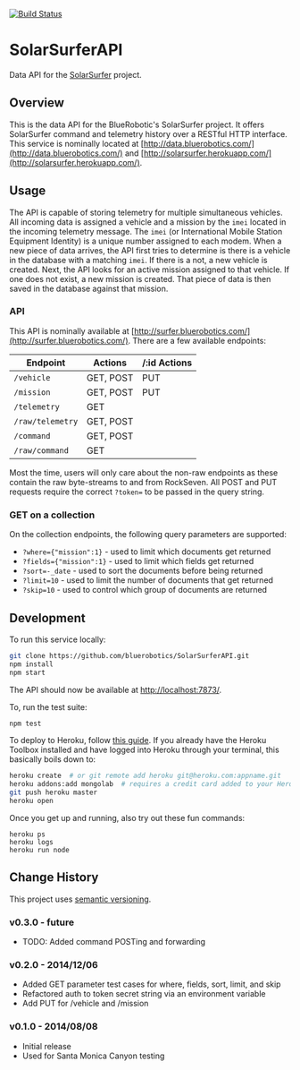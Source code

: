 [![Build Status](https://travis-ci.org/bluerobotics/SolarSurferAPI.svg?branch=master)](https://travis-ci.org/bluerobotics/SolarSurferAPI)

# SolarSurferAPI

Data API for the [SolarSurfer](http://bluerobotics.com/) project.

## Overview

This is the data API for the BlueRobotic's SolarSurfer project. It offers SolarSurfer command and telemetry history over a RESTful HTTP interface. This service is nominally located at [http://data.bluerobotics.com/](http://data.bluerobotics.com/) and [http://solarsurfer.herokuapp.com/](http://solarsurfer.herokuapp.com/).

## Usage

The API is capable of storing telemetry for multiple simultaneous vehicles. All incoming data is assigned a vehicle and a mission by the `imei` located in the incoming telemetry message. The `imei` (or International Mobile Station Equipment Identity) is a unique number assigned to each modem. When a new piece of data arrives, the API first tries to determine is there is a vehicle in the database with a matching `imei`. If there is a not, a new vehicle is created. Next, the API looks for an active mission assigned to that vehicle. If one does not exist, a new mission is created. That piece of data is then saved in the database against that mission.

### API

This API is nominally available at [http://surfer.bluerobotics.com/](http://surfer.bluerobotics.com/). There are a few available endpoints:

Endpoint | Actions | /:id Actions
--- | --- | ---
`/vehicle` | GET, POST | PUT
`/mission` | GET, POST | PUT
`/telemetry`| GET |
`/raw/telemetry` | GET, POST |
`/command` | GET, POST |
`/raw/command` | GET |

Most the time, users will only care about the non-raw endpoints as these contain the raw byte-streams to and from RockSeven. All POST and PUT requests require the correct `?token=` to be passed in the query string.

### GET on a collection

On the collection endpoints, the following query parameters are supported:

* `?where={"mission":1}` - used to limit which documents get returned
* `?fields={"mission":1}` - used to limit which fields get returned
* `?sort=-_date` - used to sort the documents before being returned
* `?limit=10` - used to limit the number of documents that get returned
* `?skip=10` - used to control which group of documents are returned

## Development

To run this service locally:

```bash
git clone https://github.com/bluerobotics/SolarSurferAPI.git
npm install
npm start
```

The API should now be available at [http://localhost:7873/](http://localhost:7873/).

To, run the test suite:

```bash
npm test
```

To deploy to Heroku, follow [this guide](https://devcenter.heroku.com/articles/getting-started-with-nodejs). If you already have the Heroku Toolbox installed and have logged into Heroku through your terminal, this basically boils down to:

```bash
heroku create  # or git remote add heroku git@heroku.com:appname.git 
heroku addons:add mongolab  # requires a credit card added to your Heroku account
git push heroku master
heroku open
```

Once you get up and running, also try out these fun commands:

```
heroku ps
heroku logs
heroku run node
```

## Change History

This project uses [semantic versioning](http://semver.org/).

### v0.3.0 - future

* TODO: Added command POSTing and forwarding

### v0.2.0 - 2014/12/06

* Added GET parameter test cases for where, fields, sort, limit, and skip
* Refactored auth to token secret string via an environment variable
* Add PUT for /vehicle and /mission

### v0.1.0 - 2014/08/08

* Initial release
* Used for Santa Monica Canyon testing
